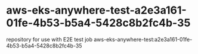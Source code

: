 # aws-eks-anywhere-test-a2e3a161-01fe-4b53-b5a4-5428c8b2fc4b-35
repository for use with E2E test job aws-eks-anywhere-test:a2e3a161-01fe-4b53-b5a4-5428c8b2fc4b-35
